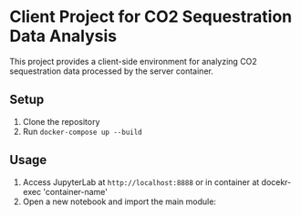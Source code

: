 # Client Project for CO2 Sequestration Data Analysis

This project provides a client-side environment for analyzing CO2 sequestration data processed by the server container.

## Setup

1. Clone the repository
2. Run `docker-compose up --build`

## Usage

1. Access JupyterLab at `http://localhost:8888` or in container at docekr-exec 'container-name'
2. Open a new notebook and import the main module:
